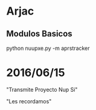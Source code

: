 # Arjac

## Modulos Basicos

python nuupxe.py -m aprstracker

# 2016/06/15

"Transmite Proyecto Nup Si"

"Les recordamos"